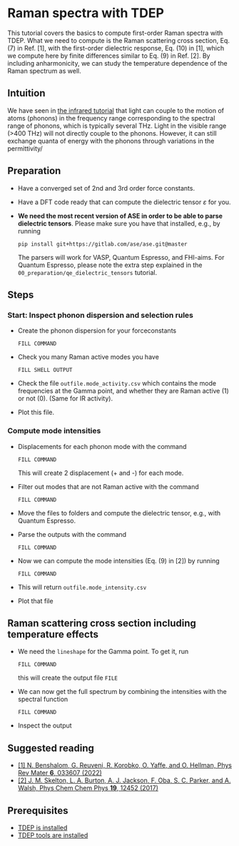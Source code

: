 Raman spectra with TDEP
===

This tutorial covers the basics to compute first-order Raman spectra with TDEP. What we need to compute is the Raman scattering cross section, Eq. (7) in Ref. [1], with the first-order dielectric response, Eq. (10) in [1], which we compute here by finite differences similar to Eq. (9) in Ref. [2]. By including anharmonicity, we can study the temperature dependence of the Raman spectrum as well.

## Intuition

We have seen in [the infrared tutorial](../06_Infrared/) that light can couple to the motion of atoms (phonons) in the frequency range corresponding to the spectral range of phonons, which is typically several THz. Light in the visible range (>400 THz) will not directly couple to the phonons. However, it can still exchange quanta of energy with the phonons through variations in the permittivity/

## Preparation

- Have a converged set of 2nd and 3rd order force constants.

- Have a DFT code ready that can compute the dielectric tensor $\varepsilon$ for you.

- **We need the most recent version of ASE in order to be able to parse dielectric tensors**. Please make sure you have that installed, e.g., by running

  ```
  pip install git+https://gitlab.com/ase/ase.git@master
  ```

  The parsers will work for VASP, Quantum Espresso, and FHI-aims. For Quantum Espresso, please note the extra step explained in the `00_preparation/qe_dielectric_tensors` tutorial.

## Steps

### Start: Inspect phonon dispersion and selection rules

- Create the phonon dispersion for your forceconstants

  ```
  FILL COMMAND
  ```

- Check you many Raman active modes you have
  ```
  FILL SHELL OUTPUT
  ```

- Check the file `outfile.mode_activity.csv` which contains the mode frequencies at the Gamma point, and whether they are Raman active (1) or not (0). (Same for IR activity).

- Plot this file.

### Compute mode intensities

- Displacements for each phonon mode with the command

  ```
  FILL COMMAND
  ```

  This will create 2 displacement (+ and -) for each mode.

- Filter out modes that are not Raman active with the command

  ```
  FILL COMMAND
  ```

- Move the files to folders and compute the dielectric tensor, e.g., with Quantum Espresso.

- Parse the outputs with the command
  ```
  FILL COMMAND
  ```

- Now we can compute the mode intensities (Eq. (9) in [2]) by running
  ```
  FILL COMMAND
  ```

- This will return `outfile.mode_intensity.csv`

- Plot that file

## Raman scattering cross section including temperature effects

- We need the `lineshape` for the Gamma point. To get it, run
  ```
  FILL COMMAND
  ```

  this will create the output file `FILE`

- We can now get the full spectrum by combining the intensities with the spectral function
  ```
  FILL COMMAND
  ```

- Inspect the output


## Suggested reading

- [[1] N. Benshalom, G. Reuveni, R. Korobko, O. Yaffe, and O. Hellman, Phys Rev Mater **6**, 033607 (2022)](https://journals.aps.org/prmaterials/abstract/10.1103/PhysRevMaterials.6.033607)
- [[2] J. M. Skelton, L. A. Burton, A. J. Jackson, F. Oba, S. C. Parker, and A. Walsh, Phys Chem Chem Phys **19**, 12452 (2017)](https://pubs.rsc.org/en/content/articlelanding/2017/CP/C7CP01680H)  

## Prerequisites

- [TDEP is installed](http://ollehellman.github.io/page/0_installation.html)
- [TDEP tools are installed](https://github.com/flokno/tools.tdep)
